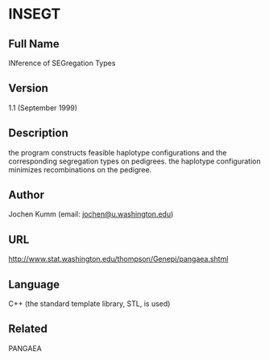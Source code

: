 # INSEGT

## Full Name
INference of SEGregation Types

## Version
1.1 (September 1999)

## Description
the program constructs feasible haplotype configurations and the corresponding segregation types on pedigrees. the haplotype configuration minimizes recombinations on the pedigree.

## Author
Jochen Kumm (email: jochen@u.washington.edu)

## URL
http://www.stat.washington.edu/thompson/Genepi/pangaea.shtml

## Language
C++ (the standard template library, STL, is used)

## Related
PANGAEA